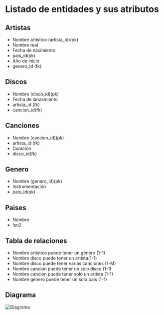 # Listado de entidades y sus atributos

## Artistas 
- Nombre artístico (artista_id)(pk)
- Nombre real
- Fecha de nacimiento
- pais_id(pk)
- Año de inicio
- genero_id (fk)

## Discos
- Nombre (disco_id)(pk)
- Fecha de lanzamiento
- artista_id (fk)
- cancion_id(fk)

## Canciones
- Nombre (cancion_id)(pk)
- artista_id (fk)
- Duracion
- disco_id(fk)

## Genero
- Nombre (genero_id)(pk)
- Instrumentación
- pais_id(pk)

## Paises
- Nombre 
- Iso2

## Tabla de relaciones 
- Nombre artistico puede tener un género (1-1)
- Nombre disco puede tener un artista(1-1)
- Nombre disco puede tener varias canciones (1-M)
- Nombre cancion puede tener un solo disco (1-1)
- Nombre cancion puede tener solo un artista (1-1)
- Nombre género puede tener un solo pais (1-1)

## Diagrama 
![Diagrama](https://media.discordapp.net/attachments/930177756011053086/1035215391661772901/Diagrama2710.jpg?width=847&height=476)